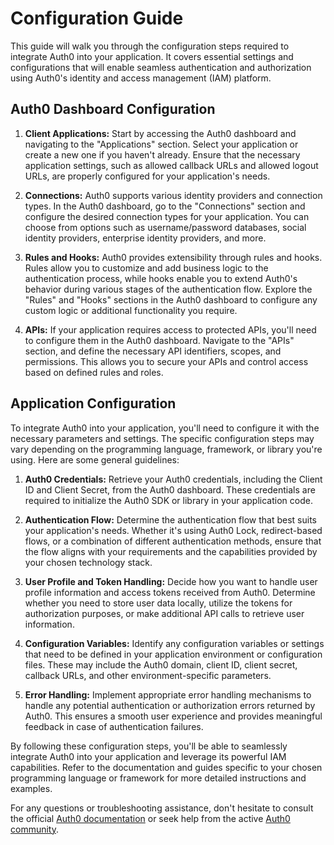 # Configuration Guide

This guide will walk you through the configuration steps required to integrate Auth0 into your application. It covers essential settings and configurations that will enable seamless authentication and authorization using Auth0's identity and access management (IAM) platform.

## Auth0 Dashboard Configuration

1. **Client Applications:** Start by accessing the Auth0 dashboard and navigating to the "Applications" section. Select your application or create a new one if you haven't already. Ensure that the necessary application settings, such as allowed callback URLs and allowed logout URLs, are properly configured for your application's needs.

2. **Connections:** Auth0 supports various identity providers and connection types. In the Auth0 dashboard, go to the "Connections" section and configure the desired connection types for your application. You can choose from options such as username/password databases, social identity providers, enterprise identity providers, and more.

3. **Rules and Hooks:** Auth0 provides extensibility through rules and hooks. Rules allow you to customize and add business logic to the authentication process, while hooks enable you to extend Auth0's behavior during various stages of the authentication flow. Explore the "Rules" and "Hooks" sections in the Auth0 dashboard to configure any custom logic or additional functionality you require.

4. **APIs:** If your application requires access to protected APIs, you'll need to configure them in the Auth0 dashboard. Navigate to the "APIs" section, and define the necessary API identifiers, scopes, and permissions. This allows you to secure your APIs and control access based on defined rules and roles.

## Application Configuration

To integrate Auth0 into your application, you'll need to configure it with the necessary parameters and settings. The specific configuration steps may vary depending on the programming language, framework, or library you're using. Here are some general guidelines:

1. **Auth0 Credentials:** Retrieve your Auth0 credentials, including the Client ID and Client Secret, from the Auth0 dashboard. These credentials are required to initialize the Auth0 SDK or library in your application code.

2. **Authentication Flow:** Determine the authentication flow that best suits your application's needs. Whether it's using Auth0 Lock, redirect-based flows, or a combination of different authentication methods, ensure that the flow aligns with your requirements and the capabilities provided by your chosen technology stack.

3. **User Profile and Token Handling:** Decide how you want to handle user profile information and access tokens received from Auth0. Determine whether you need to store user data locally, utilize the tokens for authorization purposes, or make additional API calls to retrieve user information.

4. **Configuration Variables:** Identify any configuration variables or settings that need to be defined in your application environment or configuration files. These may include the Auth0 domain, client ID, client secret, callback URLs, and other environment-specific parameters.

5. **Error Handling:** Implement appropriate error handling mechanisms to handle any potential authentication or authorization errors returned by Auth0. This ensures a smooth user experience and provides meaningful feedback in case of authentication failures.

By following these configuration steps, you'll be able to seamlessly integrate Auth0 into your application and leverage its powerful IAM capabilities. Refer to the documentation and guides specific to your chosen programming language or framework for more detailed instructions and examples.

For any questions or troubleshooting assistance, don't hesitate to consult the official [Auth0 documentation](https://auth0.com/docs) or seek help from the active [Auth0 community](https://community.auth0.com/).
